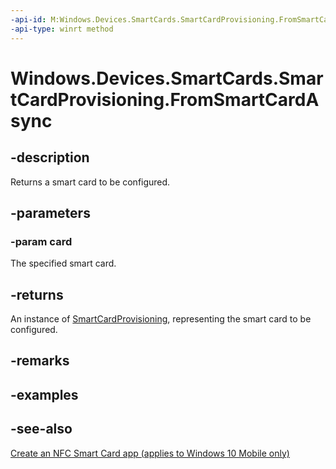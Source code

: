 ```yaml
---
-api-id: M:Windows.Devices.SmartCards.SmartCardProvisioning.FromSmartCardAsync(Windows.Devices.SmartCards.SmartCard)
-api-type: winrt method
---
```


<!-- Method syntax
public Windows.Foundation.IAsyncOperation<Windows.Devices.SmartCards.SmartCardProvisioning> FromSmartCardAsync(Windows.Devices.SmartCards.SmartCard card)
-->

# Windows.Devices.SmartCards.SmartCardProvisioning.FromSmartCardAsync

## -description
Returns a smart card to be configured.

## -parameters
### -param card
The specified smart card.

## -returns
An instance of [SmartCardProvisioning](smartcardprovisioning.md), representing the smart card to be configured.

## -remarks

## -examples

## -see-also
[Create an NFC Smart Card app (applies to Windows 10 Mobile only)](/windows/uwp/devices-sensors/host-card-emulation)
